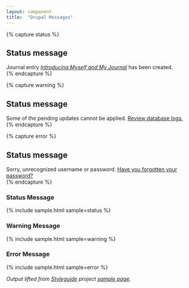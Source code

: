 ```yaml
---
layout: component
title:  "Drupal Messages"
---
```


{% capture status %}
  <div class="messages status">
    <h2 class="element-invisible">Status message</h2>
    Journal entry <a href="#"><em>Introducing Myself and My Journal</em></a>
    has been created.
  </div>
{% endcapture %}

{% capture warning %}
  <div class="messages warning">
    <h2 class="element-invisible">Status message</h2>
    Some of the pending updates cannot be applied.
    <a href="#">Review database logs.</a>
  </div>
{% endcapture %}

{% capture error %}
  <div class="messages error">
    <h2 class="element-invisible">Status message</h2>
    Sorry, unrecognized username or password.
    <a href="#">Have you forgotten your password?</a>
  </div>
{% endcapture %}

### Status Message
{% include sample.html sample=status %}

### Warning Message
{% include sample.html sample=warning %}

### Error Message
{% include sample.html sample=error %}

_Output lifted from [Styleguide](https://drupal.org/project/styleguide) project
[sample page](http://styleguide.allgoo.de/)._
